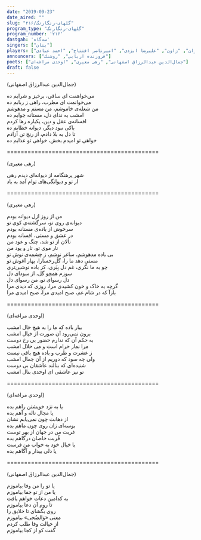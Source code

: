 ```yaml
---
date: "2019-09-23"
date_aired: ""
slug: "گلهای-رنگارنگ/۲۱۶"
program_type: "گلهای-رنگارنگ"
program_number: '۲۱۶'
dastgah: 'سه‌گاه'
singers: ["بنان"]
players: ["مرتضی محجوبی", "علی تجویدی", "همایون خرم", "حبیب‌الله بدیعی", "عباس شاپوری", "رحمت‌الله بدیعی", "محمد میرنقیبی", "نعمت‌الله مجید", "سلیم فرزان", "زاون", "علیرضا ایزدی", "امیرناصر افتتاح", "احمد عبادی"]
announcers: ["فروزنده اربابی", "روشنک"]
poets: ["جمال‌الدین عبدالرزاق اصفهانی", "رهی معیری", "اوحدی مراغه‌ای"]
draft: false
---
```


(جمال‌الدین عبدالرزاق اصفهانی)  

می‌خواهمت ای ساقی، برخیز و شرابم ده  
می‌خوانمت ای مطرب، راهی ز ربابم ده  
من شعله‌ی خاموشم، من مستم و مدهوشم  
امشب به ندای دل، مستانه جوابم ده  
افسانه‌ی عقل و دین، یکباره رها كردم  
باکی نبود دیگر، دیوانه خطابم ده  
تا دل به بلا دادم، از رنج تن آزادم  
خواهی تو امیدم بخش، خواهی تو عذابم ده  

============================================  

(رهی معیری)  

شهر پر‌هنگامه از دیوانه‌ای دیدم رهی  
از تو و دیوانگی‌های توام آمد به یاد  

============================================  

(رهی معیری)  

من از روز ازل دیوانه بودم  
دیوانه‌ی روی تو، سرگشته‌ی کوی تو  
سرخوش از باده‌ی مستانه بودم  
در عشق و مستی، افسانه بودم  
نالان از تو شد، چنگ و عود من  
تار موی تو، تار و پود من  
بی باده مدهوشم، ساغر نوشم، ز چشمه‌ی نوش تو  
مستی دهد ما را، گل‌رخسارا، بهار آغوش تو  
چو به ما نگری، غم دل بِبَری، کز باده نوشین‌تری  
سوزم همچو گل، از سودای دل  
دل رسوای تو، من رسوای دل  
گرچه به خاک و خون کشیدی مرا، روزی که دیدی مرا  
بازآ که در شام غم، صبح امیدی مرا، صبح امیدی مرا  

============================================  

(اوحدی مراغه‌ای)  

بیار باده که ما را به هیچ حال امشب  
برون نمی‌رود آن صورت از خیال امشب  
به حکم آن که ندارم حضور بی رخ دوست  
مرا نماز حرام است و می حلال امشب  
ز عشرت و طرب و باده هیچ باقی نیست  
ولی چه سود که دوریم از آن جمال امشب  
شنیده‌ای که بنالند عاشقان بی دوست  
تو نیز عاشقی ای اوحدی بنال امشب  

============================================  

(اوحدی مراغه‌ای)  

یا به نزد خویشتن راهم بده  
یا مجال ناله و آهم بده  
از دهانت چون نمی‌یابم نشان  
بوسه‌ای زان روی چون ماهم بده  
غربت من در جهان از بهر توست  
قُربت خاصان درگاهم بده  
یا خیال خود به خواب من فرست  
یا دلی بیدار و آگاهم بده  

============================================  

(جمال‌الدین عبدالرزاق اصفهانی)  

یا تو را من وفا بیاموزم  
یا من از تو جفا بیاموزم  
به کدامین دعات خواهم یافت  
تا روم آن دعا بیاموزم  
روی بگشای تا خلایق را  
معنی «وَالضُحی» بیاموزم  
از خیالت وفا طلب کردم  
گفت کو از کجا بیاموزم  

